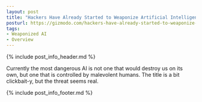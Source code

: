 ```yaml
---
layout: post
title: "Hackers Have Already Started to Weaponize Artificial Intelligence"
posturl: https://gizmodo.com/hackers-have-already-started-to-weaponize-artificial-in-1797688425
tags:
- Weaponized AI
- Overview
---
```


{% include post_info_header.md %}

Currently the most dangerous AI is not one that would destroy us on its own, but one that is controlled by malevolent humans. The title is a bit clickbait-y, but the threat seems real.

<!--more-->
{% include post_info_footer.md %}

